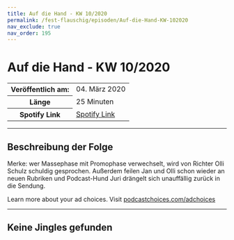 ```yaml
---
title: Auf die Hand - KW 10/2020
permalink: /fest-flauschig/episoden/Auf-die-Hand-KW-102020
nav_exclude: true
nav_order: 195
---
```


# Auf die Hand - KW 10/2020
<table class="resp-table dcf-table dcf-table-responsive dcf-table-bordered dcf-table-striped dcf-w-100%">
                    <tbody>
                        <tr>
                            <th scope="row">Veröffentlich am:</th>
                            <td data-label="Veröffentlich am:">04. März 2020</td>
                        </tr>
                        <tr>
                            <th scope="row">Länge </th>
                            <td data-label="Länge ">25 Minuten</td>
                        </tr><tr>
                                <th scope="row">Spotify Link</th>
                                <td data-label="Spotify Link"><a href="https://open.spotify.com/episode/3QCUhUCh5PMvpR7pR3mi5D">Spotify Link</a></td>
                            </tr></tbody>
                </table>

***

## Beschreibung der Folge

<div>
Merke: wer Massephase mit Promophase verwechselt, wird von Richter Olli Schulz schuldig gesprochen. Außerdem feilen Jan und Olli schon wieder an neuen Rubriken und Podcast-Hund Juri drängelt sich unauffällig zurück in die Sendung.<p> </p><p>Learn more about your ad choices. Visit <a href="https://podcastchoices.com/adchoices">podcastchoices.com/adchoices</a></p>  
</div>

***

## Keine Jingles gefunden